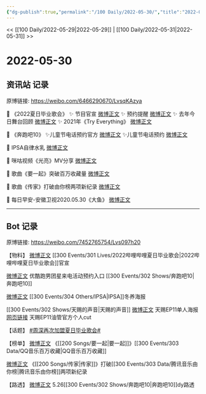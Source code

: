 ```yaml
---
{"dg-publish":true,"permalink":"/100 Daily/2022-05-30/","title":"2022-05-30","created":"2022-12-04T21:45:42.000+08:00","updated":"2023-04-11T14:46:34.000+08:00"}
---
```



<< [[100 Daily/2022-05-29\|2022-05-29]] | [[100 Daily/2022-05-31\|2022-05-31]] >>

# 2022-05-30
## 资讯站 记录

原博链接: https://weibo.com/6466290670/LvsqKAzya

🌟 《2022夏日毕业歌会》
✨ 节目官宣 [微博正文](https://m.weibo.cn/6466290670/4774768710780414)
✨ 预约提醒 [微博正文](https://m.weibo.cn/6466290670/4774776440883802)
✨ 去年今日舞台回顾 [微博正文](https://m.weibo.cn/6466290670/4774781758475339)
✨ 2021年《Try Everything》 [微博正文](https://m.weibo.cn/6466290670/4774795361387483)

🌟 《奔跑吧10》
✨儿童节电话预约官方 [微博正文](https://m.weibo.cn/6466290670/4774987895931406)
✨儿童节电话预约 [微博正文](https://m.weibo.cn/6466290670/4774811424786472)

🌟 IPSA自律水乳 [微博正文](https://m.weibo.cn/6466290670/4774864173400198)

🌟 咪咕视频《光亮》MV分享 [微博正文](https://m.weibo.cn/6466290670/4774865095360785)

🌟 歌曲《要一起》突破百万收藏量 [微博正文](https://m.weibo.cn/6466290670/4774905532650098)

🌟 歌曲《传家》打破由你榜两项新纪录
[微博正文](https://m.weibo.cn/6466290670/4774881764312146)

🌟 每日早安-安徽卫视2020.05.30《大鱼》
[微博正文](https://m.weibo.cn/6466290670/4774743771449514)

---
## Bot 记录

原博链接: https://weibo.com/7452765754/Lvs097h20

【物料】
[微博正文](https://m.weibo.cn/6744306402/4774767644904038) [[300 Events/301 Lives/2022哔哩哔哩夏日毕业歌会\|2022哔哩哔哩夏日毕业歌会]]官宣

[微博正文](https://m.weibo.cn/1642904381/4774909806642992) 优酷跑男团星来电活动预约入口 [[300 Events/302 Shows/奔跑吧10\|奔跑吧10]]

[微博正文](https://m.weibo.cn/1851789841/4774846208409916) [[300 Events/304 Others/IPSA\|IPSA]]冬养海报

[[300 Events/302 Shows/天赐的声音\|天赐的声音]]
[微博正文](https://m.weibo.cn/1315706994/4774764381734291) 天赐EP11单人海报
[网页链接](https://weibo.cn/sinaurl?u=https%3A%2F%2Fm.youtube.com%2Fwatch%3Fv%3DbVpvsmfH7FE) 天赐EP11油管官方个人cut

【话题】
[#周深再次加盟夏日毕业歌会#](https://s.weibo.com/weibo?q=%23%E5%91%A8%E6%B7%B1%E5%86%8D%E6%AC%A1%E5%8A%A0%E7%9B%9F%E5%A4%8F%E6%97%A5%E6%AF%95%E4%B8%9A%E6%AD%8C%E4%BC%9A%23)

【榜单】
[微博正文](https://m.weibo.cn/2169129705/4774892769904034) 《[[200 Songs/要一起\|要一起]]》[[300 Events/303 Data/QQ音乐百万收藏\|QQ音乐百万收藏]]

[微博正文](https://m.weibo.cn/6733257358/4774840940890497) 《[[200 Songs/传家\|传家]]》打破[[300 Events/303 Data/腾讯音乐由你榜\|腾讯音乐由你榜]]两项新纪录

【路透】
[微博正文](https://m.weibo.cn/5122158435/4774943047289874) 5.26[[300 Events/302 Shows/奔跑吧10\|奔跑吧10]]dy路透
